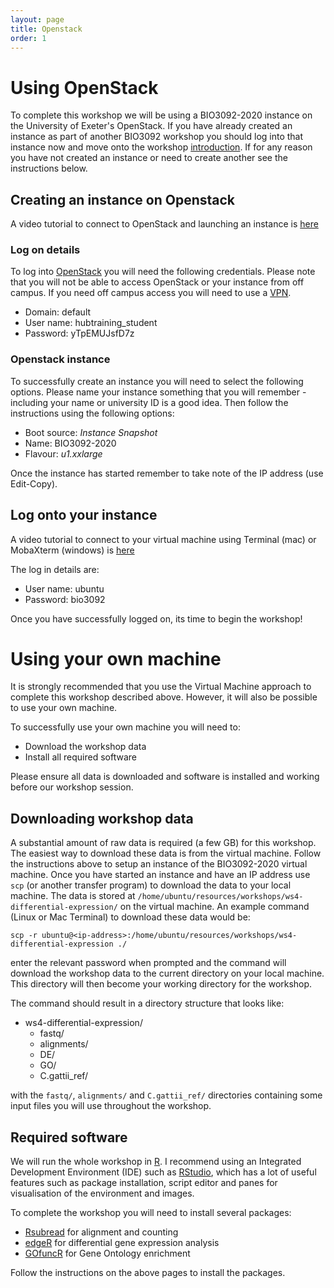 ```yaml
---
layout: page
title: Openstack
order: 1
---
```

# Using OpenStack

To complete this workshop we will be using a BIO3092-2020 instance on the University of Exeter's OpenStack. If you have already created an instance as part of another BIO3092 workshop you should log into that instance now and  move onto the workshop [introduction](https://uoe-bio3092.github.io/rna-seq/02_introduction.html). If for any reason you have not created an instance or need to create another see the instructions below.

## Creating an instance on Openstack

A video tutorial to connect to OpenStack and launching an instance is [here](https://youtu.be/JIoFJBWTtlg)

### Log on details

To log into [OpenStack](https://openstack.exeter.ac.uk/dashboard/auth/login/?next=/dashboard/) you will need the following credentials. Please note that you will not be able to access OpenStack or your instance from off campus. If you need off campus access you will need to use a [VPN](http://www.exeter.ac.uk/it/howdoi/vpn/).

* Domain: default
* User name: hubtraining_student
* Password: yTpEMUJsfD7z


### Openstack instance

To successfully create an instance you will need to select the following options. Please name your instance something that you will remember - including your name or university ID is a good idea. Then follow the instructions using the following options:

* Boot source: _Instance Snapshot_
* Name: BIO3092-2020
* Flavour: _u1.xxlarge_

Once the instance has started remember to take note of the IP address (use Edit-Copy).

## Log onto your instance

A video tutorial to connect to your virtual machine using Terminal (mac) or MobaXterm (windows) is [here](https://youtu.be/qPPBjTSppvE)

The log in details are:
* User name: ubuntu
* Password: bio3092

Once you have successfully logged on, its time to begin the workshop!

# Using your own machine

It is strongly recommended that you use the Virtual Machine approach to complete this workshop described above. However, it will also be possible to use your own machine.

To successfully use your own machine you will need to:
* Download the workshop data
* Install all required software

Please ensure all data is downloaded and software is installed and working before our workshop session.

## Downloading workshop data

A substantial amount of raw data is required (a few GB) for this workshop. The easiest way to download these data is from the virtual machine. Follow the instructions above to setup an instance of the BIO3092-2020 virtual machine. Once you have started an instance and have an IP address use `scp` (or another transfer program) to download the data to your local machine. The data is stored at `/home/ubuntu/resources/workshops/ws4-differential-expression/` on the virtual machine. An example command (Linux or Mac Terminal) to download these data would be:

```
scp -r ubuntu@<ip-address>:/home/ubuntu/resources/workshops/ws4-differential-expression ./
```

enter the relevant password when prompted and the command will download the workshop data to the current directory on your local machine. This directory will then become your working directory for the workshop.

The command should result in a directory structure that looks like:

* ws4-differential-expression/
  * fastq/
  * alignments/
  * DE/
  * GO/
  * C.gattii_ref/

with the `fastq/`, `alignments/` and `C.gattii_ref/` directories containing some input files you will use throughout the workshop.

## Required software

We will run the whole workshop in [R](https://www.r-project.org/). I recommend using an Integrated Development Environment (IDE) such as [RStudio](https://rstudio.com/), which has a lot of useful features such as package installation, script editor and panes for visualisation of the environment and images.

To complete the workshop you will need to install several packages:
* [Rsubread](https://bioconductor.org/packages/release/bioc/html/Rsubread.html) for alignment and counting
* [edgeR](https://bioconductor.org/packages/release/bioc/html/edgeR.html) for differential gene expression analysis
* [GOfuncR](https://www.bioconductor.org/packages/release/bioc/html/GOfuncR.html) for Gene Ontology enrichment

Follow the instructions on the above pages to install the packages.
